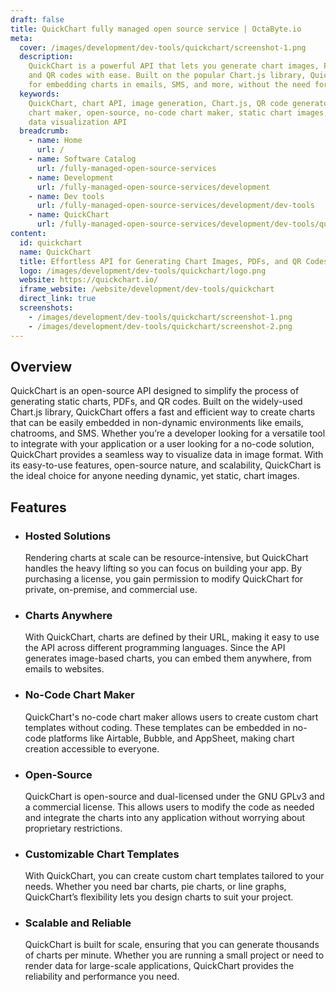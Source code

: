 ```yaml
---
draft: false
title: QuickChart fully managed open source service | OctaByte.io
meta:
  cover: /images/development/dev-tools/quickchart/screenshot-1.png
  description:
    QuickChart is a powerful API that lets you generate chart images, PDFs,
    and QR codes with ease. Built on the popular Chart.js library, QuickChart is perfect
    for embedding charts in emails, SMS, and more, without the need for dynamic rendering.
  keywords:
    QuickChart, chart API, image generation, Chart.js, QR code generator,
    chart maker, open-source, no-code chart maker, static chart images, PDF charts,
    data visualization API
  breadcrumb:
    - name: Home
      url: /
    - name: Software Catalog
      url: /fully-managed-open-source-services
    - name: Development
      url: /fully-managed-open-source-services/development
    - name: Dev tools
      url: /fully-managed-open-source-services/development/dev-tools
    - name: QuickChart
      url: /fully-managed-open-source-services/development/dev-tools/quickchart
content:
  id: quickchart
  name: QuickChart
  title: Effortless API for Generating Chart Images, PDFs, and QR Codes
  logo: /images/development/dev-tools/quickchart/logo.png
  website: https://quickchart.io/
  iframe_website: /website/development/dev-tools/quickchart
  direct_link: true
  screenshots:
    - /images/development/dev-tools/quickchart/screenshot-1.png
    - /images/development/dev-tools/quickchart/screenshot-2.png
---
```


## Overview

QuickChart is an open-source API designed to simplify the process of generating static charts, PDFs, and QR codes. Built on the widely-used Chart.js library, QuickChart offers a fast and efficient way to create charts that can be easily embedded in non-dynamic environments like emails, chatrooms, and SMS. Whether you’re a developer looking for a versatile tool to integrate with your application or a user looking for a no-code solution, QuickChart provides a seamless way to visualize data in image format. With its easy-to-use features, open-source nature, and scalability, QuickChart is the ideal choice for anyone needing dynamic, yet static, chart images.

## Features

- ### Hosted Solutions

  Rendering charts at scale can be resource-intensive, but QuickChart handles the heavy lifting so you can focus on building your app. By purchasing a license, you gain permission to modify QuickChart for private, on-premise, and commercial use.

- ### Charts Anywhere

  With QuickChart, charts are defined by their URL, making it easy to use the API across different programming languages. Since the API generates image-based charts, you can embed them anywhere, from emails to websites.

- ### No-Code Chart Maker

  QuickChart's no-code chart maker allows users to create custom chart templates without coding. These templates can be embedded in no-code platforms like Airtable, Bubble, and AppSheet, making chart creation accessible to everyone.

- ### Open-Source

  QuickChart is open-source and dual-licensed under the GNU GPLv3 and a commercial license. This allows users to modify the code as needed and integrate the charts into any application without worrying about proprietary restrictions.

- ### Customizable Chart Templates

  With QuickChart, you can create custom chart templates tailored to your needs. Whether you need bar charts, pie charts, or line graphs, QuickChart’s flexibility lets you design charts to suit your project.

- ### Scalable and Reliable

  QuickChart is built for scale, ensuring that you can generate thousands of charts per minute. Whether you are running a small project or need to render data for large-scale applications, QuickChart provides the reliability and performance you need.

